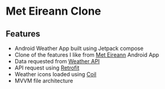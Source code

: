 # Met Eireann Clone

## Features
* Android Weather App built using Jetpack compose
* Clone of the features I like from [Met Eireann](https://www.met.ie) Android App
* Data requested from [Weather API](https://www.weatherapi.com/api-explorer.aspx#forecast)
* API request using [Retrofit](https://square.github.io/retrofit/)
* Weather icons loaded using [Coil](https://coil-kt.github.io/coil/)
* MVVM file architecture
